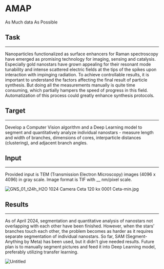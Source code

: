 # AMAP
As Much data As Possible

## Task

---

 Nanoparticles functionalized as surface enhancers for Raman spectroscopy have emerged as promising technology for imaging, sensing and catalysis. Especially gold nanostars have grown appealing for their resonant mode tunability and intense scattered electric fields at the tips of the spikes upon interaction with impinging radiation. To achieve controllable results, it is important to understand the factors affecting the final result of particle synthesis. But doing all the measurements manually is quite time consuming, which partially hampers the speed of progress in this field. Automatization of this process could greatly enhance synthesis protocols. 

## Target

---

 Develop a Computer Vision algorithm and a Deep Learning model to segment and quantitatively analyze individual nanostars - measure length and width of branches, dimensions of cores, interparticle distances (clustering),  and adjacent branch angles. 

## Input

---

 Provided input is TEM (Transmission Electron Microscopy) images (4096 x 4096) in gray scale. Image format is TIF with __ nm/pixel scale.

![GNS_01_t24h_H2O 1024 Camera Ceta 120 kx 0001 Ceta-min.jpg](https://prod-files-secure.s3.us-west-2.amazonaws.com/ee1154a0-001a-4cf8-90f4-a9e95b1a2c15/622234a3-9305-4667-82f4-d0238606d01c/GNS_01_t24h_H2O_1024_Camera_Ceta_120_kx_0001_Ceta-min.jpg)

## Results

---

As of April 2024, segmentation and quantitative analysis of nanostars not overlapping with each other have been finished. However, when the stars’ branches touch each other, the problem becomes as harder as it requires separate segmentation of individual nanostars. So far, SAM (Segment-Anything by Meta) has been used, but it didn’t give needed results. Future plan is to manually segment pictures and feed it into Deep Learning model, preferably utilizing transfer learning.

![Untitled](https://prod-files-secure.s3.us-west-2.amazonaws.com/ee1154a0-001a-4cf8-90f4-a9e95b1a2c15/7dbc3c44-0a01-4443-84d8-14569385512a/Untitled.png)
